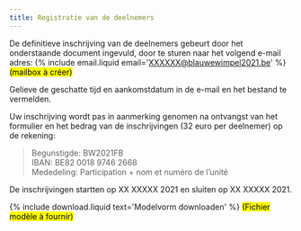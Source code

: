 ```yaml
---
title: Registratie van de deelnemers
---
```

De definitieve inschrijving van de deelnemers gebeurt door het onderstaande document ingevuld, door te sturen naar het volgend e-mail adres:
{% include email.liquid email='XXXXXX@blauwewimpel2021.be' %} <mark>(mailbox à créer)</mark>

Gelieve de geschatte tijd en aankomstdatum in de e-mail en het bestand te vermelden.

Uw inschrijving wordt pas in aanmerking genomen na ontvangst van het formulier en het bedrag van de inschrijvingen
(32 euro per deelnemer) op de rekening:

> Begunstigde: BW2021FB  
> IBAN: BE82 0018 9746 2668  
> Mededeling: Participation + nom et numéro de l’unité

De inschrijvingen startten op XX XXXXX 2021 en sluiten op XX XXXXX 2021.

{% include download.liquid text='Modelvorm downloaden' %}
<mark>(Fichier modèle à fournir)</mark>

